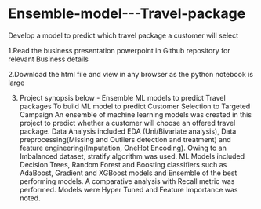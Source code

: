 # Ensemble-model---Travel-package
Develop a model to predict which travel package a customer will select

1.Read the business presentation powerpoint in Github repository for relevant Business details

2.Download the html file and view in any browser as the python notebook is large

3. Project synopsis below - 
Ensemble ML models to predict Travel packages
To build ML model to predict Customer Selection to Targeted Campaign
An ensemble of machine learning models was created in this project to predict whether a customer will choose an offered travel package. 
Data Analysis included EDA (Uni/Bivariate analysis), Data preprocessing(Missing and Outliers detection and treatment) and feature engineering(Imputation, OneHot  Encoding). 
Owing to an Imbalanced dataset, stratify algorithm was used. ML Models included Decision Trees, Random Forest and Boosting classifiers such as AdaBoost, Gradient and XGBoost models
and Ensemble of the best performing models. A comparative analysis with Recall metric was performed. Models were Hyper Tuned and Feature Importance was noted. 
